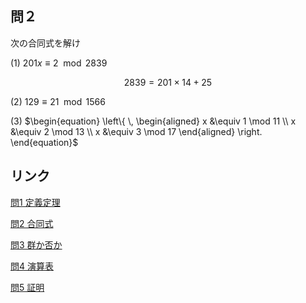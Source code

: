 ## 問２
次の合同式を解け

(1)  $201x\equiv 2 \mod 2839$ 

$$ 2839 = 201 \times 14 + 25$$

(2)  $129\equiv 21 \mod 1566$ 

(3) 
 $`\begin{equation}
    \left\{ \,
    \begin{aligned}
        x &\equiv 1 \mod 11 \\
        x &\equiv 2 \mod 13 \\
        x &\equiv 3 \mod 17
    \end{aligned}
    \right.
\end{equation}`$ 

## リンク
[問1 定義定理](test1-1.md)

[問2 合同式](test1-2.md)

[問3 群か否か](test1-3.md)

[問4 演算表](test1-4.md)

[問5 証明](test1-5.md)

